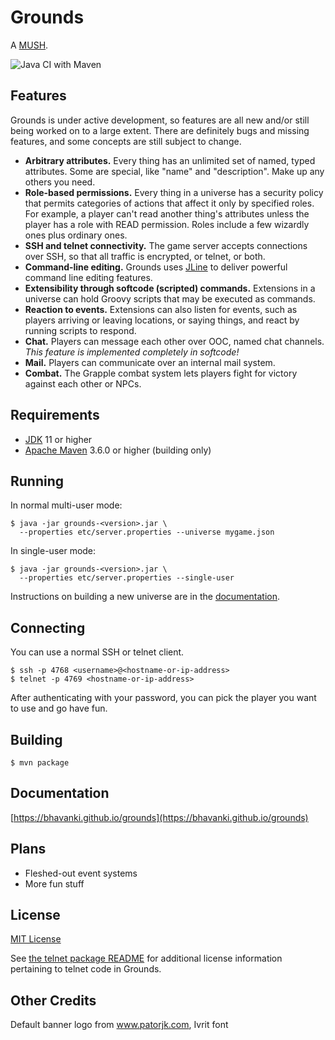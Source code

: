 # Grounds

A [MUSH](https://en.wikipedia.org/wiki/MUSH).

![Java CI with Maven](https://github.com/bhavanki/grounds/workflows/Java%20CI%20with%20Maven/badge.svg)

## Features

Grounds is under active development, so features are all new and/or still being worked on to a large extent. There are definitely bugs and missing features, and some concepts are still subject to change.

* **Arbitrary attributes.** Every thing has an unlimited set of named, typed attributes. Some are special, like "name" and "description". Make up any others you need.
* **Role-based permissions.** Every thing in a universe has a security policy that permits categories of actions that affect it only by specified roles. For example, a player can't read another thing's attributes unless the player has a role with READ permission. Roles include a few wizardly ones plus ordinary ones.
* **SSH and telnet connectivity.** The game server accepts connections over SSH, so that all traffic is encrypted, or telnet, or both.
* **Command-line editing.** Grounds uses [JLine](https://github.com/jline/jline3) to deliver powerful command line editing features.
* **Extensibility through softcode (scripted) commands.** Extensions in a universe can hold Groovy scripts that may be executed as commands.
* **Reaction to events.** Extensions can also listen for events, such as players arriving or leaving locations, or saying things, and react by running scripts to respond.
* **Chat.** Players can message each other over OOC, named chat channels. *This feature is implemented completely in softcode!*
* **Mail.** Players can communicate over an internal mail system.
* **Combat.** The Grapple combat system lets players fight for victory against each other or NPCs.

## Requirements

* [JDK](https://adoptopenjdk.net/) 11 or higher
* [Apache Maven](https://maven.apache.org) 3.6.0 or higher (building only)

## Running

In normal multi-user mode:

```
$ java -jar grounds-<version>.jar \
  --properties etc/server.properties --universe mygame.json
```

In single-user mode:

```
$ java -jar grounds-<version>.jar \
  --properties etc/server.properties --single-user
```

Instructions on building a new universe are in the [documentation](https://bhavanki.github.io/grounds).

## Connecting

You can use a normal SSH or telnet client.

```
$ ssh -p 4768 <username>@<hostname-or-ip-address>
$ telnet -p 4769 <hostname-or-ip-address>
```

After authenticating with your password, you can pick the player you want to use and go have fun.

## Building

```
$ mvn package
```

## Documentation

[https://bhavanki.github.io/grounds](https://bhavanki.github.io/grounds)

## Plans

* Fleshed-out event systems
* More fun stuff

## License

[MIT License](LICENSE)

See [the telnet package README](src/main/java/xyz/deszaras/telnet/README.md) for additional license information pertaining to telnet code in Grounds.

## Other Credits

Default banner logo from www.patorjk.com, Ivrit font
